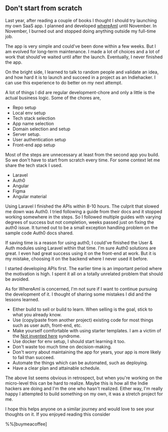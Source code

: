 ## Don't start from scratch

Last year, after reading a couple of books I thought I should try launching my own SaaS app. I planned and developed  [whereAmI](htpps://whereami.dev) until November. In November, I burned out and stopped doing anything outside my full-time job.

The app is very simple and could've been done within a few weeks. But I am evolved for long-term maintenance. I made a lot of choices and a lot of work that should've waited until after the launch. Eventually, I never finished the app.

On the bright side, I learned to talk to random people and validate an idea, and how hard it is to launch and succeed in a project as an Indiehacker. I can use this experience to do better on my next attempt.

A lot of things I did are regular development-chore and only a little is the actual business logic. Some of the chores are,

- Repo setup
- Local env setup
- Tech stack selection
- App name selection
- Domain selection and setup 
- Server setup. 
- User authentication setup
- Front-end app setup

Most of the steps are unnecessary at least from the second app you build. So we don't have to start from scratch every time. For some context let me share the tech stack I used.
- Laravel
- Auth0
- Angular
- Figma
- Angular material

Using Laravel I finished the APIs within 8-10 hours. The culprit that slowed me down was Auth0. I tried following a guide from their docs and it stopped working somewhere in the steps. So I followed multiple guides with varying degrees of success but not completion, weeks passed just on fixing the auth0 issue. It turned out to be a small exception handling problem on the sample code Auth0 docs shared.

If saving time is a reason for using auth0, I could've finished the User & Auth modules using Laravel within that time. I'm sure Auth0 solutions are great. I even had great success using it on the front-end at work. But it is my mistake, choosing it on the backend where I never used it before.

I started developing APIs first. The earlier time is an important period where the motivation is high. I spent it all on a totally unrelated problem that should be avoided.

As for WhereAmI is concerned, I'm not sure if I want to continue pursuing the development of it. I thought of sharing some mistakes I did and the lessons learned.

- Either build to sell or build to learn. When selling is the goal, stick to what you already know.
- Use (copy/paste from another project) existing code for most things such as user auth, front-end, etc.
- Make yourself comfortable with using starter templates. I am a victim of the  [Not invented here](https://en.wikipedia.org/wiki/Not_invented_here)  syndrome.
- Use docker for env setup, I should start learning it too.
- Don't waste too much time on decision-making.
- Don't worry about maintaining the app for years, your app is more likely to fail than succeed.
- Automate the things which can be automated, such as deploying.
- Have a clear plan and attainable schedule.

The above list seems obvious in retrospect, but when you're working on the micro-level this can be hard to realize. Maybe this is how all the Indie hackers are doing and I'm the one who hasn't realized. Either way, I'm really happy I attempted to build something on my own, it was a stretch project for me.

I hope this helps anyone on a similar journey and would love to see your thoughts on it. If you enjoyed reading this consider

%%[buymeacoffee]